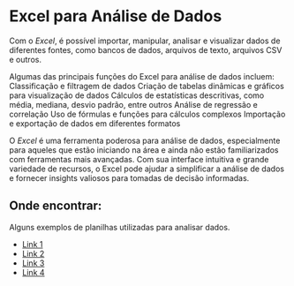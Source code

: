 # Excel para Análise de Dados

Com o *Excel*, é possível importar, manipular, analisar e visualizar dados de diferentes fontes, como bancos de dados, arquivos de texto, arquivos CSV e outros.

Algumas das principais funções do Excel para análise de dados incluem:
Classificação e filtragem de dados
Criação de tabelas dinâmicas e gráficos para visualização de dados
Cálculos de estatísticas descritivas, como média, mediana, desvio padrão, entre outros
Análise de regressão e correlação
Uso de fórmulas e funções para cálculos complexos
Importação e exportação de dados em diferentes formatos

O *Excel* é uma ferramenta poderosa para análise de dados, especialmente para aqueles que estão iniciando na área e ainda não estão familiarizados com ferramentas mais avançadas. Com sua interface intuitiva e grande variedade de recursos, o Excel pode ajudar a simplificar a análise de dados e fornecer insights valiosos para tomadas de decisão informadas.

## Onde encontrar:
Alguns exemplos de planilhas utilizadas para analisar dados.
- [Link 1](https://www.smartsheet.com/free-excel-dashboard-templates)
- [Link 2](https://templates.office.com/en-us/annual-financial-report-tm00000051)
- [Link 3](https://www.vertex42.com/ExcelTemplates/)
- [Link 4](https://zeplanilha.com/dashboard/modelo-planilha-dashboard-painel-de-controle/)
